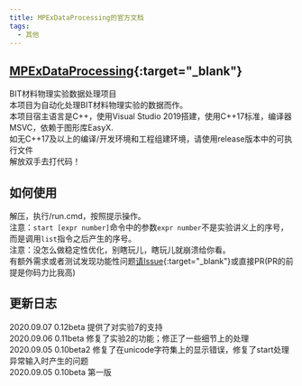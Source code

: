 ```yaml
---
title: MPExDataProcessing的官方文档
tags: 
  - 其他
---
```


## [MPExDataProcessing](https://github.com/AmachiInori/MPExDataProcessing){:target="_blank"}

BIT材料物理实验数据处理项目  
本项目为自动化处理BIT材料物理实验的数据而作。  
本项目宿主语言是C++，使用Visual Studio 2019搭建，使用C++17标准，编译器MSVC，依赖于图形库EasyX.  
如无C++17及以上的编译/开发环境和工程组建环境，请使用release版本中的可执行文件  
解放双手去打代码！  

## 如何使用

解压，执行/run.cmd，按照提示操作。  
注意：`start [expr number]`命令中的参数`expr number`不是实验讲义上的序号，而是调用`list`指令之后产生的序号。  
注意：没怎么做稳定性优化，别瞎玩儿，瞎玩儿就崩溃给你看。  
有额外需求或者测试发现功能性问题[请Issue](https://github.com/AmachiInori/MPExDataProcessing/issues){:target="_blank"}或直接PR(PR的前提是你码力比我高)  

## 更新日志

2020.09.07 0.12beta 提供了对实验7的支持  
2020.09.06 0.11beta 修复了实验2的功能；修正了一些细节上的处理  
2020.09.05 0.10beta2 修复了在unicode字符集上的显示错误，修复了start处理异常输入时产生的问题  
2020.09.05 0.10beta 第一版